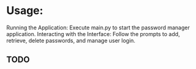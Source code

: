# Usage:
Running the Application: Execute main.py to start the password manager application.
Interacting with the Interface: Follow the prompts to add, retrieve, delete passwords, and manage user login.

## TODO

